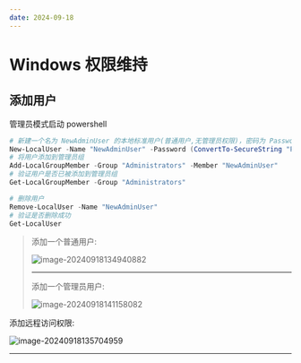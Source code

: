 ```yaml
---
date: 2024-09-18
---
```


# Windows 权限维持

## 添加用户

管理员模式启动 powershell

```powershell
# 新建一个名为 NewAdminUser 的本地标准用户(普通用户,无管理员权限)，密码为 Password123!
New-LocalUser -Name "NewAdminUser" -Password (ConvertTo-SecureString "Password123!" -AsPlainText -Force) -FullName "New Admin User" -Description "New local admin account"
# 将用户添加到管理员组
Add-LocalGroupMember -Group "Administrators" -Member "NewAdminUser"
# 验证用户是否已被添加到管理员组
Get-LocalGroupMember -Group "Administrators"

# 删除用户
Remove-LocalUser -Name "NewAdminUser"
# 验证是否删除成功
Get-LocalUser
```

> 添加一个普通用户:
>
> ![image-20240918134940882](http://cdn.ayusummer233.top/DailyNotes/202409181356489.png)
>
> ---
>
> 添加一个管理员用户:
>
> ![image-20240918141158082](http://cdn.ayusummer233.top/DailyNotes/202409181412119.png)

添加远程访问权限:

![image-20240918135704959](http://cdn.ayusummer233.top/DailyNotes/202409181357858.png)

---



